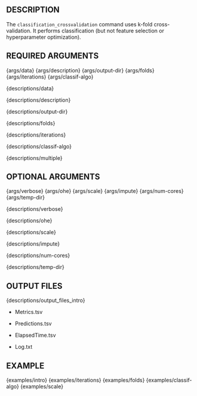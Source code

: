 ## DESCRIPTION

The `classification_crossvalidation` command uses k-fold cross-validation. It performs classification (but not feature selection or hyperparameter optimization).

## REQUIRED ARGUMENTS

{args/data}
{args/description}
{args/output-dir}
{args/folds}
{args/iterations}
{args/classif-algo}

{descriptions/data}

{descriptions/description}

{descriptions/output-dir}

{descriptions/folds}

{descriptions/iterations}

{descriptions/classif-algo}

{descriptions/multiple}

## OPTIONAL ARGUMENTS

{args/verbose}
{args/ohe}
{args/scale}
{args/impute}
{args/num-cores}
{args/temp-dir}

{descriptions/verbose}

{descriptions/ohe}

{descriptions/scale}

{descriptions/impute}

{descriptions/num-cores}

{descriptions/temp-dir}

## OUTPUT FILES

{descriptions/output_files_intro}

* Metrics.tsv

* Predictions.tsv

* ElapsedTime.tsv

* Log.txt

## EXAMPLE

{examples/intro}
{examples/iterations}
{examples/folds}
{examples/classif-algo}
{examples/scale}